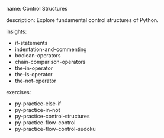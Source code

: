 name: Control Structures

description: Explore fundamental control structures of Python.

insights:
  - if-statements
  - indentation-and-commenting
  - boolean-operators
  - chain-comparison-operators
  - the-in-operator
  - the-is-operator
  - the-not-operator

exercises:
  - py-practice-else-if
  - py-practice-in-not
  - py-practice-control-structures
  - py-practice-flow-control
  - py-practice-flow-control-sudoku
